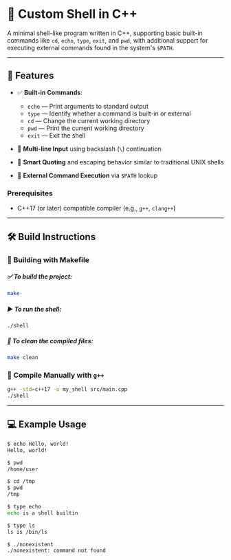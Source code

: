 # 🐚 Custom Shell in C++

A minimal shell-like program written in C++, supporting basic built-in commands like `cd`, `echo`, `type`, `exit`, and `pwd`, with additional support for executing external commands found in the system's `$PATH`.

---

## 🚀 Features

- ✅ **Built-in Commands**:
  - `echo` — Print arguments to standard output
  - `type` — Identify whether a command is built-in or external
  - `cd` — Change the current working directory
  - `pwd` — Print the current working directory
  - `exit` — Exit the shell

- 🔁 **Multi-line Input** using backslash (`\`) continuation
- 🧠 **Smart Quoting** and escaping behavior similar to traditional UNIX shells
- 🧰 **External Command Execution** via `$PATH` lookup

### Prerequisites

- C++17 (or later) compatible compiler (e.g., `g++`, `clang++`)

---
## 🛠️ Build Instructions

### 🔧 Building with Makefile

##### ✅ To build the project:

```bash
make
```
##### ▶️ To run the shell:
```
./shell
```
##### 🧹 To clean the compiled files:
```bash
make clean
```



### 🔨 Compile Manually with `g++`

```bash
g++ -std=c++17 -o my_shell src/main.cpp
./shell
```
---
## 💻 Example Usage

```bash
$ echo Hello, world!
Hello, world!

$ pwd
/home/user

$ cd /tmp
$ pwd
/tmp

$ type echo
echo is a shell builtin

$ type ls
ls is /bin/ls

$ ./nonexistent
./nonexistent: command not found

```
